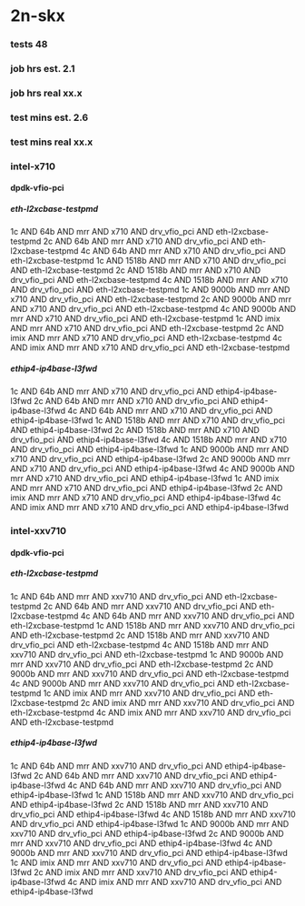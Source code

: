 # 2n-skx
### tests 48
### job hrs est. 2.1
### job hrs real xx.x
### test mins est. 2.6
### test mins real xx.x
### intel-x710
#### dpdk-vfio-pci
##### eth-l2xcbase-testpmd
1c AND 64b AND mrr AND x710 AND drv_vfio_pci AND eth-l2xcbase-testpmd
2c AND 64b AND mrr AND x710 AND drv_vfio_pci AND eth-l2xcbase-testpmd
4c AND 64b AND mrr AND x710 AND drv_vfio_pci AND eth-l2xcbase-testpmd
1c AND 1518b AND mrr AND x710 AND drv_vfio_pci AND eth-l2xcbase-testpmd
2c AND 1518b AND mrr AND x710 AND drv_vfio_pci AND eth-l2xcbase-testpmd
4c AND 1518b AND mrr AND x710 AND drv_vfio_pci AND eth-l2xcbase-testpmd
1c AND 9000b AND mrr AND x710 AND drv_vfio_pci AND eth-l2xcbase-testpmd
2c AND 9000b AND mrr AND x710 AND drv_vfio_pci AND eth-l2xcbase-testpmd
4c AND 9000b AND mrr AND x710 AND drv_vfio_pci AND eth-l2xcbase-testpmd
1c AND imix AND mrr AND x710 AND drv_vfio_pci AND eth-l2xcbase-testpmd
2c AND imix AND mrr AND x710 AND drv_vfio_pci AND eth-l2xcbase-testpmd
4c AND imix AND mrr AND x710 AND drv_vfio_pci AND eth-l2xcbase-testpmd
##### ethip4-ip4base-l3fwd
1c AND 64b AND mrr AND x710 AND drv_vfio_pci AND ethip4-ip4base-l3fwd
2c AND 64b AND mrr AND x710 AND drv_vfio_pci AND ethip4-ip4base-l3fwd
4c AND 64b AND mrr AND x710 AND drv_vfio_pci AND ethip4-ip4base-l3fwd
1c AND 1518b AND mrr AND x710 AND drv_vfio_pci AND ethip4-ip4base-l3fwd
2c AND 1518b AND mrr AND x710 AND drv_vfio_pci AND ethip4-ip4base-l3fwd
4c AND 1518b AND mrr AND x710 AND drv_vfio_pci AND ethip4-ip4base-l3fwd
1c AND 9000b AND mrr AND x710 AND drv_vfio_pci AND ethip4-ip4base-l3fwd
2c AND 9000b AND mrr AND x710 AND drv_vfio_pci AND ethip4-ip4base-l3fwd
4c AND 9000b AND mrr AND x710 AND drv_vfio_pci AND ethip4-ip4base-l3fwd
1c AND imix AND mrr AND x710 AND drv_vfio_pci AND ethip4-ip4base-l3fwd
2c AND imix AND mrr AND x710 AND drv_vfio_pci AND ethip4-ip4base-l3fwd
4c AND imix AND mrr AND x710 AND drv_vfio_pci AND ethip4-ip4base-l3fwd
### intel-xxv710
#### dpdk-vfio-pci
##### eth-l2xcbase-testpmd
1c AND 64b AND mrr AND xxv710 AND drv_vfio_pci AND eth-l2xcbase-testpmd
2c AND 64b AND mrr AND xxv710 AND drv_vfio_pci AND eth-l2xcbase-testpmd
4c AND 64b AND mrr AND xxv710 AND drv_vfio_pci AND eth-l2xcbase-testpmd
1c AND 1518b AND mrr AND xxv710 AND drv_vfio_pci AND eth-l2xcbase-testpmd
2c AND 1518b AND mrr AND xxv710 AND drv_vfio_pci AND eth-l2xcbase-testpmd
4c AND 1518b AND mrr AND xxv710 AND drv_vfio_pci AND eth-l2xcbase-testpmd
1c AND 9000b AND mrr AND xxv710 AND drv_vfio_pci AND eth-l2xcbase-testpmd
2c AND 9000b AND mrr AND xxv710 AND drv_vfio_pci AND eth-l2xcbase-testpmd
4c AND 9000b AND mrr AND xxv710 AND drv_vfio_pci AND eth-l2xcbase-testpmd
1c AND imix AND mrr AND xxv710 AND drv_vfio_pci AND eth-l2xcbase-testpmd
2c AND imix AND mrr AND xxv710 AND drv_vfio_pci AND eth-l2xcbase-testpmd
4c AND imix AND mrr AND xxv710 AND drv_vfio_pci AND eth-l2xcbase-testpmd
##### ethip4-ip4base-l3fwd
1c AND 64b AND mrr AND xxv710 AND drv_vfio_pci AND ethip4-ip4base-l3fwd
2c AND 64b AND mrr AND xxv710 AND drv_vfio_pci AND ethip4-ip4base-l3fwd
4c AND 64b AND mrr AND xxv710 AND drv_vfio_pci AND ethip4-ip4base-l3fwd
1c AND 1518b AND mrr AND xxv710 AND drv_vfio_pci AND ethip4-ip4base-l3fwd
2c AND 1518b AND mrr AND xxv710 AND drv_vfio_pci AND ethip4-ip4base-l3fwd
4c AND 1518b AND mrr AND xxv710 AND drv_vfio_pci AND ethip4-ip4base-l3fwd
1c AND 9000b AND mrr AND xxv710 AND drv_vfio_pci AND ethip4-ip4base-l3fwd
2c AND 9000b AND mrr AND xxv710 AND drv_vfio_pci AND ethip4-ip4base-l3fwd
4c AND 9000b AND mrr AND xxv710 AND drv_vfio_pci AND ethip4-ip4base-l3fwd
1c AND imix AND mrr AND xxv710 AND drv_vfio_pci AND ethip4-ip4base-l3fwd
2c AND imix AND mrr AND xxv710 AND drv_vfio_pci AND ethip4-ip4base-l3fwd
4c AND imix AND mrr AND xxv710 AND drv_vfio_pci AND ethip4-ip4base-l3fwd
